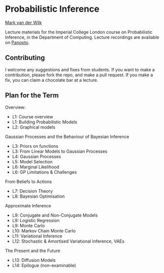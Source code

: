 # Probabilistic Inference
[Mark van der Wilk](https://mvdw.uk)

Lecture materials for the Imperial College London course on Probabilistic Inference, in the Department of Computing. Lecture recordings are available on [Panopto](https://imperial.cloud.panopto.eu/Panopto/Pages/Sessions/List.aspx?folderID=62a333d5-34a8-4c0b-a678-aedd015a809f).
<!-- Some material is based on an earlier version of the course by Marc Deisenroth. --> 

## Contributing
I welcome any suggestions and fixes from students. If you want to make a contribution, please fork the repo, and make a pull request. If you make a fix, you can claim a chocolate bar at a lecture.

## Plan for the Term
Overview:
- L1: Course overview
- L1: Building Probabilistic Models
- L2: Graphical models

Gaussian Processes and the Behaviour of Bayesian Inference
- L3: Priors on functions
- L3: From Linear Models to Gaussian Processes
- L4: Gaussian Processes
- L5: Model Selection
- L6: Marginal Likelihood
- L6: GP Limitations & Challenges

From Beliefs to Actions
- L7: Decision Theory
- L8: Bayesian Optimisation

Approximate Inference
- L9: Conjugate and Non-Conjugate Models
- L9: Logistic Regression
- L9: Monte Carlo
- L10: Markov Chain Monte Carlo
- L11: Variational Inference
- L12: Stochastic & Amortised Variational Inference, VAEs

The Present and the Future
- L13: Diffusion Models
- L14: Epilogue (non-examinable)
